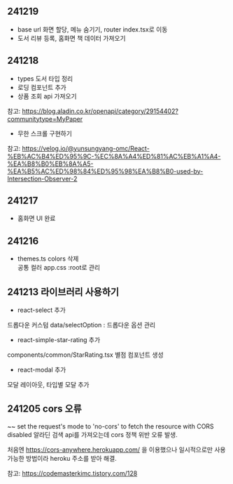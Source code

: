 ## 241219

- base url 화면 할당, 메뉴 숨기기, router index.tsx로 이동
- 도서 리뷰 등록, 홈화면 책 데이터 가져오기

## 241218

- types 도서 타입 정리
- 로딩 컴포넌트 추가
- 상품 조회 api 가져오기

참고: https://blog.aladin.co.kr/openapi/category/29154402?communitytype=MyPaper

- 무한 스크롤 구현하기

참고: https://velog.io/@yunsungyang-omc/React-%EB%AC%B4%ED%95%9C-%EC%8A%A4%ED%81%AC%EB%A1%A4-%EA%B8%B0%EB%8A%A5-%EA%B5%AC%ED%98%84%ED%95%98%EA%B8%B0-used-by-Intersection-Observer-2

## 241217

- 홈화면 UI 완료

## 241216

- themes.ts colors 삭제<br/>
  공통 컬러 app.css :root로 관리

## 241213 라이브러리 사용하기

- react-select 추가

드롭다운 커스텀
data/selectOption : 드롭다운 옵션 관리

- react-simple-star-rating 추가

components/common/StarRating.tsx
별점 컴포넌트 생성

- react-modal 추가

모달 레이아웃, 타입별 모달 추가

## 241205 cors 오류

~~ set the request's mode to 'no-cors' to fetch the resource with CORS disabled
알라딘 검색 api를 가져오는데 cors 정책 위반 오류 발생.

처음엔 https://cors-anywhere.herokuapp.com/ 을 이용했으나 일시적으로만 사용 가능한 방법이라
heroku 주소를 받아 해결.

참고: https://codemasterkimc.tistory.com/128
